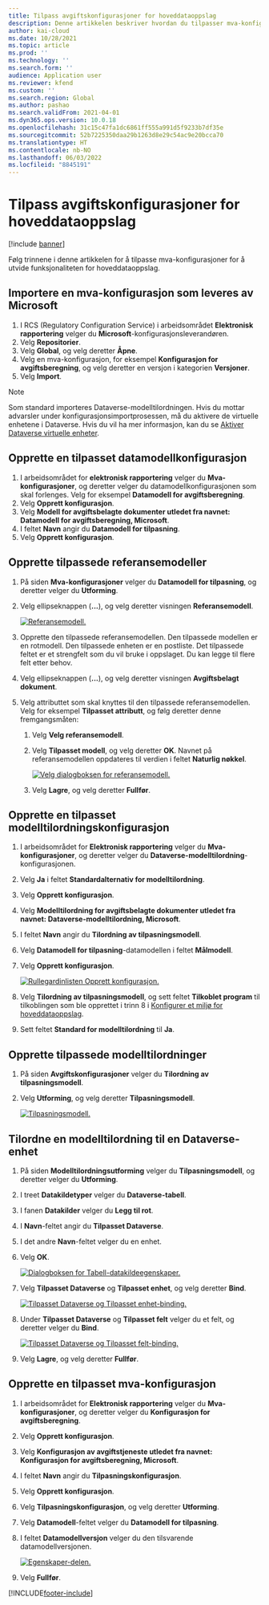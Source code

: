```yaml
---
title: Tilpass avgiftskonfigurasjoner for hoveddataoppslag
description: Denne artikkelen beskriver hvordan du tilpasser mva-konfigurasjoner for å utvide funksjonaliteten for hoveddataoppslag.
author: kai-cloud
ms.date: 10/28/2021
ms.topic: article
ms.prod: ''
ms.technology: ''
ms.search.form: ''
audience: Application user
ms.reviewer: kfend
ms.custom: ''
ms.search.region: Global
ms.author: pashao
ms.search.validFrom: 2021-04-01
ms.dyn365.ops.version: 10.0.18
ms.openlocfilehash: 31c15c47fa1dc6861ff555a991d5f9233b7df35e
ms.sourcegitcommit: 52b7225350daa29b1263d8e29c54ac9e20bcca70
ms.translationtype: HT
ms.contentlocale: nb-NO
ms.lasthandoff: 06/03/2022
ms.locfileid: "8845191"
---
```

# <a name="customize-tax-configurations-for-master-data-lookup"></a>Tilpass avgiftskonfigurasjoner for hoveddataoppslag

[!include [banner](../includes/banner.md)]

Følg trinnene i denne artikkelen for å tilpasse mva-konfigurasjoner for å utvide funksjonaliteten for hoveddataoppslag.

## <a name="import-a-tax-configuration-provided-by-microsoft"></a>Importere en mva-konfigurasjon som leveres av Microsoft

1. I RCS (Regulatory Configuration Service) i arbeidsområdet **Elektronisk rapportering** velger du **Microsoft**-konfigurasjonsleverandøren.
2. Velg **Repositorier**.
3. Velg **Global**, og velg deretter **Åpne**.
4. Velg en mva-konfigurasjon, for eksempel **Konfigurasjon for avgiftsberegning**, og velg deretter en versjon i kategorien **Versjoner**.
5. Velg **Import**.

> [!NOTE]
> Som standard importeres Dataverse-modelltilordningen. Hvis du mottar advarsler under konfigurasjonsimportprosessen, må du aktivere de virtuelle enhetene i Dataverse. Hvis du vil ha mer informasjon, kan du se [Aktiver Dataverse virtuelle enheter](../../fin-ops-core/dev-itpro/power-platform/enable-virtual-entities.md).

## <a name="create-a-customized-data-model-configuration"></a>Opprette en tilpasset datamodellkonfigurasjon

1. I arbeidsområdet for **elektronisk rapportering** velger du **Mva-konfigurasjoner**, og deretter velger du datamodellkonfigurasjonen som skal forlenges. Velg for eksempel **Datamodell for avgiftsberegning**.
2. Velg **Opprett konfigurasjon**.
3. Velg **Modell for avgiftsbelagte dokumenter utledet fra navnet: Datamodell for avgiftsberegning, Microsoft**.
4. I feltet **Navn** angir du **Datamodell for tilpasning**.
5. Velg **Opprett konfigurasjon**.

## <a name="create-customized-reference-models"></a>Opprette tilpassede referansemodeller

1. På siden **Mva-konfigurasjoner** velger du **Datamodell for tilpasning**, og deretter velger du **Utforming**.
2. Velg ellipseknappen (**...**), og velg deretter visningen **Referansemodell**.

    [![Referansemodell.](./media/pic2.png)](./media/pic2.png)

3. Opprette den tilpassede referansemodellen. Den tilpassede modellen er en rotmodell. Den tilpassede enheten er en postliste. Det tilpassede feltet er et strengfelt som du vil bruke i oppslaget. Du kan legge til flere felt etter behov.
4. Velg ellipseknappen (**...**), og velg deretter visningen **Avgiftsbelagt dokument**.
5. Velg attributtet som skal knyttes til den tilpassede referansemodellen. Velg for eksempel **Tilpasset attributt**, og følg deretter denne fremgangsmåten:

    1. Velg **Velg referansemodell**.
    2. Velg **Tilpasset modell**, og velg deretter **OK**. Navnet på referansemodellen oppdateres til verdien i feltet **Naturlig nøkkel**.

        [![Velg dialogboksen for referansemodell.](./media/pic5.png)](./media/pic5.png)

    3. Velg **Lagre**, og velg deretter **Fullfør**.

## <a name="create-a-customized-model-mapping-configuration"></a>Opprette en tilpasset modelltilordningskonfigurasjon

1. I arbeidsområdet for **Elektronisk rapportering** velger du **Mva-konfigurasjoner**, og deretter velger du **Dataverse-modelltilordning**-konfigurasjonen.
2. Velg **Ja** i feltet **Standardalternativ for modelltilordning**.
3. Velg **Opprett konfigurasjon**.
4. Velg **Modelltilordning for avgiftsbelagte dokumenter utledet fra navnet: Dataverse-modelltilordning, Microsoft**.
5. I feltet **Navn** angir du **Tilordning av tilpasningsmodell**.
6. Velg **Datamodell for tilpasning**-datamodellen i feltet **Målmodell**.
7. Velg **Opprett konfigurasjon**.

    [![Rullegardinlisten Opprett konfigurasjon.](./media/pic6.png)](./media/pic6.png)

8. Velg **Tilordning av tilpasningsmodell**, og sett feltet **Tilkoblet program** til tilkoblingen som ble opprettet i trinn 8 i [Konfigurer et miljø for hoveddataoppslag](tax-service-set-up-environment-master-data-lookup.md).
9. Sett feltet **Standard for modelltilordning** til **Ja**.

## <a name="create-customized-model-mappings"></a>Opprette tilpassede modelltilordninger

1. På siden **Avgiftskonfigurasjoner** velger du **Tilordning av tilpasningsmodell**.
2. Velg **Utforming**, og velg deretter **Tilpasningsmodell**.

    [![Tilpasningsmodell.](./media/pic8.png)](./media/pic8.png)

## <a name="map-a-model-mapping-to-a-dataverse-entity"></a>Tilordne en modelltilordning til en Dataverse-enhet

1. På siden **Modelltilordningsutforming** velger du **Tilpasningsmodell**, og deretter velger du **Utforming**.
2. I treet **Datakildetyper** velger du **Dataverse-tabell**.
3. I fanen **Datakilder** velger du **Legg til rot**.
4. I **Navn**-feltet angir du **Tilpasset Dataverse**.
5. I det andre **Navn**-feltet velger du en enhet.
6. Velg **OK**.

    [![Dialogboksen for Tabell-datakildeegenskaper.](./media/pic9.png)](./media/pic9.png)

7. Velg **Tilpasset Dataverse** og **Tilpasset enhet**, og velg deretter **Bind**.

    [![Tilpasset Dataverse og Tilpasset enhet-binding.](./media/pic10.png)](./media/pic10.png)

8. Under **Tilpasset Dataverse** og **Tilpasset felt** velger du et felt, og deretter velger du **Bind**.

    [![Tilpasset Dataverse og Tilpasset felt-binding.](./media/pic11.png)](./media/pic11.png)

9. Velg **Lagre**, og velg deretter **Fullfør**.

## <a name="create-a-customized-tax-configuration"></a>Opprette en tilpasset mva-konfigurasjon

1. I arbeidsområdet for **Elektronisk rapportering** velger du **Mva-konfigurasjoner**, og deretter velger du **Konfigurasjon for avgiftsberegning**.
2. Velg **Opprett konfigurasjon**.
3. Velg **Konfigurasjon av avgiftstjeneste utledet fra navnet: Konfigurasjon for avgiftsberegning, Microsoft**.
4. I feltet **Navn** angir du **Tilpasningskonfigurasjon**.
5. Velg **Opprett konfigurasjon**.
6. Velg **Tilpasningskonfigurasjon**, og velg deretter **Utforming**.
7. Velg **Datamodell**-feltet velger du **Datamodell for tilpasning**.
8. I feltet **Datamodellversjon** velger du den tilsvarende datamodellversjonen.

    [![Egenskaper-delen.](./media/pic13.png)](./media/pic13.png)

9. Velg **Fullfør**.

[!INCLUDE[footer-include](../../includes/footer-banner.md)]
